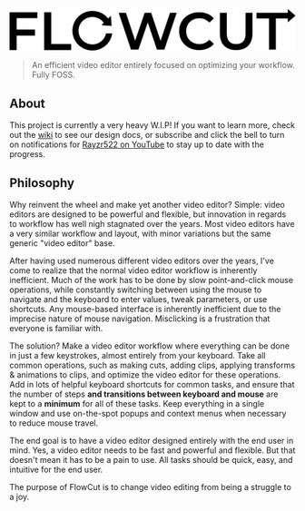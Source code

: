 ![FlowCut](https://github.com/RayzrDev/FlowCut/raw/master/resources/logo.png)
<br />

> An efficient video editor entirely focused on optimizing your workflow. Fully FOSS.

## About

This project is currently a very heavy W.I.P! If you want to learn more, check out the [wiki](https://github.com/RayzrDev/FlowCut/wiki) to see our design docs, or subscribe and click the bell to turn on notifications for [Rayzr522 on YouTube](https://youtube.com/c/Rayzr522) to stay up to date with the progress.

## Philosophy

Why reinvent the wheel and make yet another video editor? Simple: video editors are designed to be powerful and flexible, but innovation in regards to workflow has well nigh stagnated over the years. Most video editors have a very similar workflow and layout, with minor variations but the same generic "video editor" base.

After having used numerous different video editors over the years, I've come to realize that the normal video editor workflow is inherently inefficient. Much of the work has to be done by slow point-and-click mouse operations, while constantly switching between using the mouse to navigate and the keyboard to enter values, tweak parameters, or use shortcuts. Any mouse-based interface is inherently inefficient due to the imprecise nature of mouse navigation. Misclicking is a frustration that everyone is familiar with.

The solution? Make a video editor workflow where everything can be done in just a few keystrokes, almost entirely from your keyboard. Take all common operations, such as making cuts, adding clips, applying transforms & animations to clips, and optimize the video editor for these operations. Add in lots of helpful keyboard shortcuts for common tasks, and ensure that the number of steps **and transitions between keyboard and mouse** are kept to a **minimum** for all of these tasks. Keep everything in a single window and use on-the-spot popups and context menus when necessary to reduce mouse travel.

The end goal is to have a video editor designed entirely with the end user in mind. Yes, a video editor needs to be fast and powerful and flexible. But that doesn't mean it has to be a pain to use. All tasks should be quick, easy, and intuitive for the end user.

The purpose of FlowCut is to change video editing from being a struggle to a joy.
